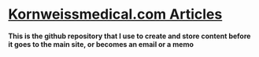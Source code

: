 # [Kornweissmedical.com Articles](https://kornweissmedical.com/articles)
**This is the github repository that I use to create and store content before it goes to the main site, or becomes an email or a memo**
